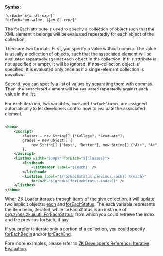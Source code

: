 **Syntax:**

`forEach="${`*`an-EL-expr`*`}"`  
`forEach="`*`an-value`*`, ${`*`an-EL-expr`*`}"`

The forEach attribute is used to specify a collection of object such
that the XML element it belongs will be evaluated repeatedly for each
object of the collection.

There are two formats. First, you specify a value without comma. The
value is usually a collection of objects, such that the associated
element will be evaluated repeatedly against each object in the
collection. If this attribute is not specified or empty, it will be
ignored. If non-collection object is specified, it is evaluated only
once as if a single-element collection is specified.

Second, you can specify a list of values by separating them with commas.
Then, the associated element will be evaluated repeatedly against each
value in the list.

For each iteration, two variables, `each` and `forEachStatus`, are
assigned automatically to let developers control how to evaluate the
associated element.

```xml

<hbox>
    <zscript>
        classes = new String[] {"College", "Graduate"};
        grades = new Object[] {
            new String[] {"Best", "Better"}, new String[] {"A++", "A+", "A"}
        };
    </zscript>
    <listbox width="200px" forEach="${classes}">
        <listhead>
            <listheader label="${each}" />
        </listhead>
        <listitem label="${forEachStatus.previous.each}: ${each}"
            forEach="${grades[forEachStatus.index]}" />
    </listbox>
</hbox>
```

When ZK Loader iterates through items of the give collection, it will
update two implicit objects:
[each](ZUML_Reference/EL_Expressions/Implicit_Objects/each)
and
[forEachStatus](ZUML_Reference/EL_Expressions/Implicit_Objects/forEachStatus).
The each variable represents the item being iterated, while
forEachStatus is an instance of
[org.zkoss.zk.ui.util.ForEachStatus](https://www.zkoss.org/javadoc/latest/zk/org/zkoss/zk/ui/util/ForEachStatus.html),
from which you could retrieve the index and the previous forEach, if
any.

If you prefer to iterate only a portion of a collection, you could
specify
[forEachBegin](ZUML_Reference/ZUML/Attributes/forEachBegin)
and/or
[forEachEnd](ZUML_Reference/ZUML/Attributes/forEachEnd).

Fore more examples, please refer to [ZK Developer's Reference: Iterative Evaluation]({{site.baseurl}}/zk_dev_ref/ui_composing/zuml/iterative_evaluation).



